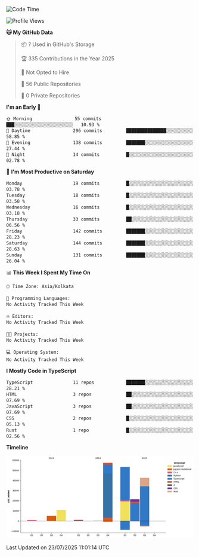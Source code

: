 <!--START_SECTION:waka-->
![Code Time](http://img.shields.io/badge/Code%20Time-0%20secs-blue)

![Profile Views](http://img.shields.io/badge/Profile%20Views-0-blue)

**🐱 My GitHub Data** 

> 📦 ? Used in GitHub's Storage 
 > 
> 🏆 335 Contributions in the Year 2025
 > 
> 🚫 Not Opted to Hire
 > 
> 📜 56 Public Repositories 
 > 
> 🔑 0 Private Repositories 
 > 
**I'm an Early 🐤** 

```text
🌞 Morning                55 commits          ███░░░░░░░░░░░░░░░░░░░░░░   10.93 % 
🌆 Daytime                296 commits         ███████████████░░░░░░░░░░   58.85 % 
🌃 Evening                138 commits         ███████░░░░░░░░░░░░░░░░░░   27.44 % 
🌙 Night                  14 commits          █░░░░░░░░░░░░░░░░░░░░░░░░   02.78 % 
```
📅 **I'm Most Productive on Saturday** 

```text
Monday                   19 commits          █░░░░░░░░░░░░░░░░░░░░░░░░   03.78 % 
Tuesday                  18 commits          █░░░░░░░░░░░░░░░░░░░░░░░░   03.58 % 
Wednesday                16 commits          █░░░░░░░░░░░░░░░░░░░░░░░░   03.18 % 
Thursday                 33 commits          ██░░░░░░░░░░░░░░░░░░░░░░░   06.56 % 
Friday                   142 commits         ███████░░░░░░░░░░░░░░░░░░   28.23 % 
Saturday                 144 commits         ███████░░░░░░░░░░░░░░░░░░   28.63 % 
Sunday                   131 commits         ███████░░░░░░░░░░░░░░░░░░   26.04 % 
```


📊 **This Week I Spent My Time On** 

```text
🕑︎ Time Zone: Asia/Kolkata

💬 Programming Languages: 
No Activity Tracked This Week

🔥 Editors: 
No Activity Tracked This Week

🐱‍💻 Projects: 
No Activity Tracked This Week

💻 Operating System: 
No Activity Tracked This Week
```

**I Mostly Code in TypeScript** 

```text
TypeScript               11 repos            ███████░░░░░░░░░░░░░░░░░░   28.21 % 
HTML                     3 repos             ██░░░░░░░░░░░░░░░░░░░░░░░   07.69 % 
JavaScript               3 repos             ██░░░░░░░░░░░░░░░░░░░░░░░   07.69 % 
CSS                      2 repos             █░░░░░░░░░░░░░░░░░░░░░░░░   05.13 % 
Rust                     1 repo              █░░░░░░░░░░░░░░░░░░░░░░░░   02.56 % 
```



**Timeline**

![Lines of Code chart](https://raw.githubusercontent.com/Quanta-Naut/Quanta-Naut/main/assets/bar_graph.png)


 Last Updated on 23/07/2025 11:01:14 UTC
<!--END_SECTION:waka-->
